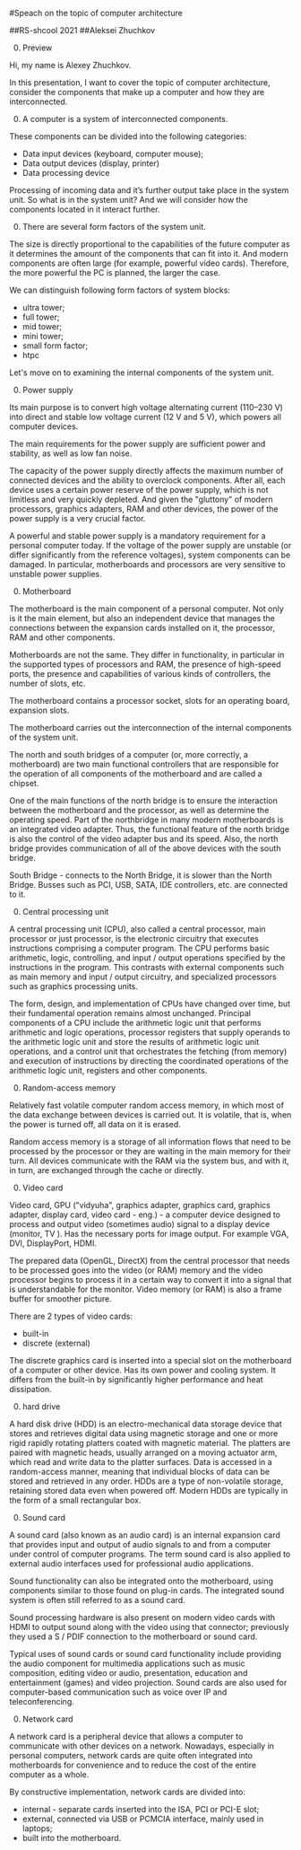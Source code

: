#Speach on the topic of computer architecture

##RS-shcool 2021
##Aleksei Zhuchkov

0. Preview

Hi, my name is Alexey Zhuchkov.

In this presentation, I want to cover the topic of computer architecture, consider the components that make up a computer and how they are interconnected.

 
0. A computer is a system of interconnected components.

These components can be divided into the following categories:
- Data input devices (keyboard, computer mouse);
- Data output devices (display, printer)
- Data processing device

Processing of incoming data and it’s further output take place in the system unit. So what is in the system unit? And we will consider how the components located in it interact further.

0. There are several form factors of the system unit.

The size is directly proportional to the capabilities of the future computer as it determines the amount of the components that can fit into it. And modern components are often large (for example, powerful video cards). Therefore, the more powerful the PC is planned, the larger the case.

We can distinguish following form factors of system blocks:
- ultra tower;
- full tower;
- mid tower;
- mini tower;
- small form factor;
- htpc

Let's move on to examining the internal components of the system unit.

0. Power supply

Its main purpose is to convert high voltage alternating current (110–230 V) into direct and stable  low voltage current (12 V and 5 V), which powers all computer devices.

The main requirements for the power supply are sufficient power and stability, as well as low fan noise.

The capacity of the power supply directly affects the maximum number of connected devices and the ability to overclock components.  After all, each device uses a certain power reserve of the power supply, which is not limitless and very quickly depleted. And given the "gluttony" of modern processors, graphics adapters, RAM and other devices, the power of the power supply is a very crucial factor.

A powerful and stable power supply is a mandatory requirement for a personal computer today. If the voltage of the power supply are unstable (or differ significantly from the reference voltages), system components can be damaged. In particular, motherboards and processors are very sensitive to unstable power supplies.

0. Motherboard

The motherboard is the main component of a personal computer. Not only is it the main element, but also an independent device that manages the connections between the expansion cards installed on it, the processor, RAM and other components.

Motherboards are not the same. They differ in functionality, in particular in the supported types of processors and RAM, the presence of high-speed ports, the presence and capabilities of various kinds of controllers, the number of slots, etc.

The motherboard contains a processor socket, slots for an operating board, expansion slots.

The motherboard carries out the interconnection of the internal components of the system unit.

The north and south bridges of a computer (or, more correctly, a motherboard) are two main functional controllers that are responsible for the operation of all components of the motherboard and are called a chipset. 

One of the main functions of the north bridge is to ensure the interaction between the motherboard and the processor, as well as determine the operating speed. Part of the northbridge in many modern motherboards is an integrated video adapter. Thus, the functional feature of the north bridge is also the control of the video adapter bus and its speed. Also, the north bridge provides communication of all of the above devices with the south bridge.

South Bridge - connects to the North Bridge, it is slower than the North Bridge. Busses such as PCI, USB, SATA, IDE controllers, etc. are connected to it.

0. Central processing unit

A central processing unit (CPU), also called a central processor, main processor or just processor, is the electronic circuitry that executes instructions comprising a computer program. The CPU performs basic arithmetic, logic, controlling, and input / output operations specified by the instructions in the program. This contrasts with external components such as main memory and input / output circuitry, and specialized processors such as graphics processing units.

The form, design, and implementation of CPUs have changed over time, but their fundamental operation remains almost unchanged. Principal components of a CPU include the arithmetic logic unit that performs arithmetic and logic operations, processor registers that supply operands to the arithmetic logic unit and store the results of arithmetic logic unit operations, and a control unit that orchestrates the fetching (from memory) and execution of instructions by directing the coordinated operations of the arithmetic logic unit, registers and other components.

0. Random-access memory

Relatively fast volatile computer random access memory, in which most of the data exchange between devices is carried out. It is volatile, that is, when the power is turned off, all data on it is erased.

Random access memory is a storage of all information flows that need to be processed by the processor or they are waiting in the main memory for their turn. All devices communicate with the RAM via the system bus, and with it, in turn, are exchanged through the cache or directly.

0. Video card

Video card, GPU ("vidyuha", graphics adapter, graphics card, graphics adapter, display card, video card - eng.) - a computer device designed to process and output video (sometimes audio) signal to a display device (monitor, TV ). Has the necessary ports for image output. For example VGA, DVI, DisplayPort, HDMI.

The prepared data (OpenGL, DirectX) from the central processor that needs to be processed goes into the video (or RAM) memory and the video processor begins to process it in a certain way to convert it into a signal that is understandable for the monitor. Video memory (or RAM) is also a frame buffer for smoother picture.

There are 2 types of video cards:

- built-in
- discrete (external)

The discrete graphics card is inserted into a special slot on the motherboard of a computer or other device. Has its own power and cooling system. It differs from the built-in by significantly higher performance and heat dissipation.

0. hard drive

A hard disk drive (HDD) is an electro-mechanical data storage device that stores and retrieves digital data using magnetic storage and one or more rigid rapidly rotating platters coated with magnetic material. The platters are paired with magnetic heads, usually arranged on a moving actuator arm, which read and write data to the platter surfaces. Data is accessed in a random-access manner, meaning that individual blocks of data can be stored and retrieved in any order. HDDs are a type of non-volatile storage, retaining stored data even when powered off. Modern HDDs are typically in the form of a small rectangular box.

0. Sound card

A sound card (also known as an audio card) is an internal expansion card that provides input and output of audio signals to and from a computer under control of computer programs. The term sound card is also applied to external audio interfaces used for professional audio applications.

Sound functionality can also be integrated onto the motherboard, using components similar to those found on plug-in cards. The integrated sound system is often still referred to as a sound card. 

Sound processing hardware is also present on modern video cards with HDMI to output sound along with the video using that connector; previously they used a S / PDIF connection to the motherboard or sound card.

Typical uses of sound cards or sound card functionality include providing the audio component for multimedia applications such as music composition, editing video or audio, presentation, education and entertainment (games) and video projection. Sound cards are also used for computer-based communication such as voice over IP and teleconferencing.

0. Network card

A network card is a peripheral device that allows a computer to communicate with other devices on a network. Nowadays, especially in personal computers, network cards are quite often integrated into motherboards for convenience and to reduce the cost of the entire computer as a whole.

By constructive implementation, network cards are divided into:

- internal - separate cards inserted into the ISA, PCI or PCI-E slot;
- external, connected via USB or PCMCIA interface, mainly used in laptops;
- built into the motherboard.
